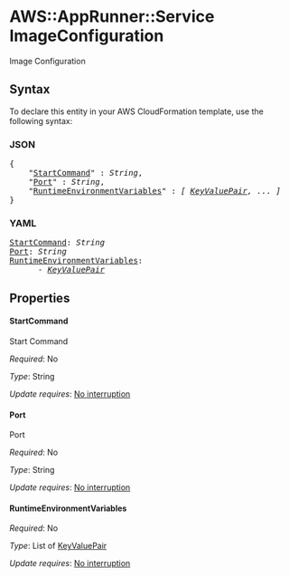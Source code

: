 # AWS::AppRunner::Service ImageConfiguration

Image Configuration

## Syntax

To declare this entity in your AWS CloudFormation template, use the following syntax:

### JSON

<pre>
{
    "<a href="#startcommand" title="StartCommand">StartCommand</a>" : <i>String</i>,
    "<a href="#port" title="Port">Port</a>" : <i>String</i>,
    "<a href="#runtimeenvironmentvariables" title="RuntimeEnvironmentVariables">RuntimeEnvironmentVariables</a>" : <i>[ <a href="keyvaluepair.md">KeyValuePair</a>, ... ]</i>
}
</pre>

### YAML

<pre>
<a href="#startcommand" title="StartCommand">StartCommand</a>: <i>String</i>
<a href="#port" title="Port">Port</a>: <i>String</i>
<a href="#runtimeenvironmentvariables" title="RuntimeEnvironmentVariables">RuntimeEnvironmentVariables</a>: <i>
      - <a href="keyvaluepair.md">KeyValuePair</a></i>
</pre>

## Properties

#### StartCommand

Start Command

_Required_: No

_Type_: String

_Update requires_: [No interruption](https://docs.aws.amazon.com/AWSCloudFormation/latest/UserGuide/using-cfn-updating-stacks-update-behaviors.html#update-no-interrupt)

#### Port

Port

_Required_: No

_Type_: String

_Update requires_: [No interruption](https://docs.aws.amazon.com/AWSCloudFormation/latest/UserGuide/using-cfn-updating-stacks-update-behaviors.html#update-no-interrupt)

#### RuntimeEnvironmentVariables

_Required_: No

_Type_: List of <a href="keyvaluepair.md">KeyValuePair</a>

_Update requires_: [No interruption](https://docs.aws.amazon.com/AWSCloudFormation/latest/UserGuide/using-cfn-updating-stacks-update-behaviors.html#update-no-interrupt)
